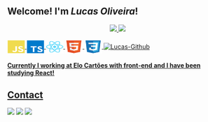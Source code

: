 ## Welcome! I'm *Lucas Oliveira*! 


<div align="center">
  <a href="https://github.com/lucaoliveiraa">
  <img height="180em" src="https://github-readme-stats.vercel.app/api?username=lucaoliveiraa&show_icons=true&theme=github_dark&include_all_commits=true&count_private=true"/>
  <img height="180em" src="https://github-readme-stats.vercel.app/api/top-langs/?username=lucaoliveiraa&layout=compact&langs_count=7&theme=github_dark"/>
</div>

<div style="display: inline_block"><br>
  <img align="center" alt="Lucas-Js" height="30" width="40" src="https://raw.githubusercontent.com/devicons/devicon/master/icons/javascript/javascript-plain.svg">
  <img align="center" alt="Lucas-Ts" height="30" width="40" src="https://raw.githubusercontent.com/devicons/devicon/master/icons/typescript/typescript-plain.svg">
  <img align="center" alt="Lucas-React" height="30" width="40" src="https://raw.githubusercontent.com/devicons/devicon/master/icons/react/react-original.svg">
  <img align="center" alt="Lucas-HTML" height="30" width="40" src="https://raw.githubusercontent.com/devicons/devicon/master/icons/html5/html5-original.svg">
  <img align="center" alt="Lucas-CSS" height="30" width="40" src="https://raw.githubusercontent.com/devicons/devicon/master/icons/css3/css3-original.svg">
  <img align="center" alt="Lucas-Github" height="30" width="40" src="https://cdn.jsdelivr.net/gh/devicons/devicon/icons/gitlab/gitlab-original.svg">  
</div>

#### Currently I working at Elo Cartões with front-end and I have been studying React!
  
  ## Contact

<div> 
  <a href="https://www.linkedin.com/in/lucaoliveiraa/" target="_blank"><img src="https://img.shields.io/badge/-lucaoliveiraa-05122A?style=flat&logo=linkedin" target="_blank"></a> 
  <a href="https://www.instagram.com/lucaoliveiraa/" target="_blank"><img src="https://img.shields.io/badge/-lucaoliveiraa-05122A?style=flat&logo=instagram" target="_blank"></a>
  <a href="https://discord.gg/243188990935695360" target="_blank"><img src="https://img.shields.io/badge/-Lucas Oliveira1696-05122A?style=flat&logo=discord" target="_blank"></a> 
</div>
